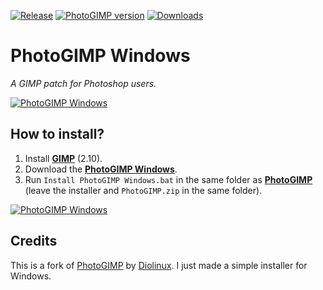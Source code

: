 [![Release](https://img.shields.io/github/v/release/KaioHSG/photogimp-windows?color=green)](https://github.com/KaioHSG/photogimp-windows/releases/latest)
[![PhotoGIMP version](https://img.shields.io/badge/photogimp_version-v1.1-green)](https://github.com/Diolinux/PhotoGIMP/releases/tag/1.1)
[![Downloads](https://img.shields.io/github/downloads/KaioHSG/photogimp-windows/total)](https://github.com/KaioHSG/photogimp-windows/releases)

# PhotoGIMP Windows

*A GIMP patch for Photoshop users.*

[![PhotoGIMP Windows](https://github.com/KaioHSG/photogimp-windows/assets/96930584/59b1f646-c0cc-4435-a957-e9a7fab57d40)](#)

## How to install?

1. Install [**GIMP**](https://www.gimp.org/downloads) (2.10).
2. Download the [**PhotoGIMP Windows**](https://github.com/kaiohsg/photogimp-windows/releases/latest).
3. Run `Install PhotoGIMP Windows.bat` in the same folder as [**PhotoGIMP**](https://github.com/Diolinux/PhotoGIMP/releases/latest) (leave the installer and `PhotoGIMP.zip` in the same folder).

[![PhotoGIMP Windows](https://github.com/KaioHSG/PhotoGimpWindows/assets/96930584/30eef373-eb75-4d20-916d-010db8cbe8fb)](#)

## Credits

This is a fork of [PhotoGIMP](https://github.com/Diolinux/PhotoGIMP) by [Diolinux](https://github.com/Diolinux). I just made a simple installer for Windows.
